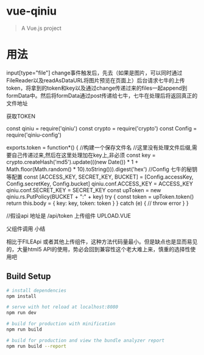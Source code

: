 # vue-qiniu

> A Vue.js project

# 用法

input[type="file"] change事件触发后，先去（如果是图片，可以同时通过FileReader以及readAsDataURL将图片预览在页面上）后台请求七牛的上传token，将拿到的token和key以及通过change传递过来的files一起append到formData中。然后将formData通过post传递给七牛，七牛在处理后将返回真正的文件地址

获取TOKEN

const qiniu = require('qiniu')
const crypto = require('crypto')
const Config = require('qiniu-config')

exports.token = function*() {
    //构建一个保存文件名
    //这里没有处理文件后缀,需要自己传递过来,然后在这里处理加在key上,非必须
    const key = crypto.createHash('md5').update(((new Date()) * 1 + Math.floor(Math.random() * 10).toString())).digest('hex')
    //Config 七牛的秘钥等配置
    const [ACCESS_KEY, SECRET_KEY, BUCKET] = [Config.accessKey, Config.secretKey, Config.bucket] 
    qiniu.conf.ACCESS_KEY = ACCESS_KEY
    qiniu.conf.SECRET_KEY = SECRET_KEY
    const upToken = new qiniu.rs.PutPolicy(BUCKET + ":" + key)
    try {
        const token = upToken.token()
        return this.body = {
            key: key,
            token: token
        }
    } catch (e) {
        // throw error
    }
}

//假设api 地址是 /api/token
上传组件 UPLOAD.VUE

<template>
    <label class="mo-upload">
        <input type="file" :accept="accepts" @change="upload">
        <slot></slot>
    </label>
</template>
<style lang="scss">
    .mo-upload {
        display: inline-block;
        position: relative;
        margin-bottom: 0;
        input[type="file"] {
            display: none;
        }
        .mo-upload--label {
            display: inline-block;
            position: relative;
        }
    }
</style>
<script>
    export default {
        name : 'MoUpload',
        props : {
            accepts : { //允许的上传类型
                type : String,
                default : 'image/jpeg,image/jpg,image/png,image/gif'
            },
            flag : [String, Number], //当前上传标识,以便于在同一个监听函数中区分不同的上传域
            maxSize : {
                type : Number,
                default : 0 //上传大小限制
            }, 
        },
        methods: {
            upload (event) {
                let file = event.target.files[0]
                const self = this
                const flag = this.flag
                if (file) {
                    if (this.maxSize) {
                        //todo filter file
                    }
                    //filter file, 文件大小,类型等过滤
                    //如果是图片文件
                    // const reader = new FileReader()
                    // const imageUrl = reader.readAsDataURL(file)
                    // img.src = imageUrl //在预览区域插入图片

                    const formData = new FormData()
                    formData.append('file', file)

                    //获取token
                    this.$http.get(`/api/token/`)
                    .then(response => {
                        const result = response.body
                        formData.append('token', result.token)
                        formData.append('key', result.key)
                        //提交给七牛处理
                        self.$http.post('https://up.qbox.me/', formData, {
                            progress(event) {
                                //传递给父组件的progress方法
                                self.$emit('progress', parseFloat(event.loaded / event.total * 100), flag) 
                            }
                        })
                        .then(response => {
                            const result = response.body
                            if (result.hash && result.key) {
                                //传递给父组件的complete方法
                                self.$emit('complete', 200 , result, flag)
                                //让当前target可以重新选择
                                event.target.value = null
                            } else {
                                self.$emit('complete', 500, result, flag)
                            }
                        }, error => self.$emit('complete', 500, error.message), flag)
                    })
                }
            }
        }
    }
</script>
父组件调用

<template>
    <section>
        ...
        <figure class="upload-preview">
            <img :src="thumbnail" v-if="thumbnail"/>
        </figure>
        <mo-upload flag="'thumbnail'" @complete="uploadComplete" @progress="uploadProgress">
            <a>选择图片文件<i class="progress" :style="{width:progress + '%'}"></i></a>
        </mo-upload>
        ...
    </section>
</template>
<script>
    import MoUpload from 'upload'
    export default {
        components : {
            MoUpload,
        },
        data () {
            return {
                thumbnail : null,
                progress : 0 //上传进度
            }
        },
        methods : {
            uploadProgress (progress, flag) {
                //这里可以通过回调的flag对不同上传域做处理
                this.progress = progress < 100 ? progress : 0;
            },
            uploadComplete(status, result, flag) {
                if (status == 200) { //
                    this.thumbnail = `domain.com/${result.key}` //七牛域名 + 返回的key 组成文件url
                } else {
                    //失败处理
                }
            },
        }
    }
</script>
小结

相比于FILEApi 或者其他上传组件，这种方法代码量最小。但是缺点也是显而易见的，大量html5 API的使用，势必会回到兼容性这个老大难上来，慎重的选择性使用吧

## Build Setup

``` bash
# install dependencies
npm install

# serve with hot reload at localhost:8080
npm run dev

# build for production with minification
npm run build

# build for production and view the bundle analyzer report
npm run build --report
```

